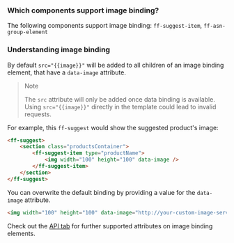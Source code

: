 ### Which components support image binding?
The following components support image binding: `ff-suggest-item`, `ff-asn-group-element`

 ### Understanding image binding
By default `src="{{image}}"` will be added to all children of an image binding element, that have a `data-image` 
attribute. 

> Note
>
> The `src` attribute will only be added once data binding is available.
> Using `src="{{image}}"` directly in the template could lead to invalid requests.
 
For example, this `ff-suggest` would show the suggested product's image:
```html
<ff-suggest>
    <section class="productsContainer">
        <ff-suggest-item type="productName">
            <img width="100" height="100" data-image />
        </ff-suggest-item>
    </section>
</ff-suggest>
``` 

You can overwrite the default binding by providing a value for the `data-image` attribute.
```html
<img width="100" height="100" data-image="http://your-custom-image-server/{{attributes.articleNr}}" />
```

Check out the [API tab](/api/4.x/ImageBindingBehavior#tab=api) for further supported attributes on image binding elements.
